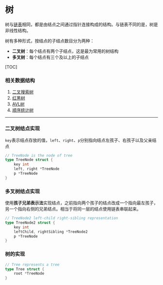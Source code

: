 # 树

树与[链表](链表.md)相同，都是由结点之间通过指针连接构成的结构。与链表不同的是，树是非线性结构。

树有多种形式，按结点的子结点数目分为两种：

* **二叉树**：每个结点有两个子结点，这是最为常用的树结构
* **多叉树**：每个结点有三个及以上的子结点

[TOC]

### 相关数据结构

1. [二叉搜索树](二叉搜索树.md)
2. [红黑树](红黑树.md)
3. [AVL树](AVL树.md)
4. [顺序统计树](顺序统计树.md)

---

### 二叉树结点实现

`key`表示结点存放的值，`left`、`right`、`p`分别指向结点左孩子、右孩子以及父亲结点

```go
// TreeNode is the node of tree
type TreeNode struct {
	key int
	left, right *TreeNode
	p *TreeNode
}
```

### 多叉树结点实现

使用**孩子兄弟表示法**实现结点，之前指向两个孩子的结点改成一个指向最左孩子，另一个指向右侧的兄弟结点。相当于将同一层的结点使用链表串联起来。

```go
// TreeNode2 left-child right-sibling representation
type TreeNode2 struct {
	key int
	leftChild, rightSibling *TreeNode2
	p *TreeNode
}
```

### 树的实现

```go
// Tree represents a tree
type Tree struct {
	root *TreeNode
}
```

